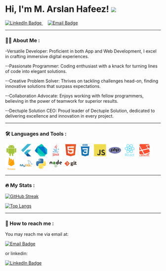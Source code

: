 
<h1>
  Hi, I'm M. Arslan Hafeez! 
  <img src="https://media.giphy.com/media/hvRJCLFzcasrR4ia7z/giphy.gif" width="30px"/>
</h1>

<div id="badges">
  <a target="_blank" href="https://www.linkedin.com/in/m-arslan-hafeez-1819a2138/">
    <img src="https://img.shields.io/badge/LinkedIn-blue?style=for-the-badge&logo=linkedin&logoColor=white" alt="LinkedIn Badge"/>
  </a>
  &nbsp; &nbsp;
  <a href="mailto: arslanhafeez1211@gmail.com">
    <img src="https://img.shields.io/badge/email-blue?logo=gmail&logoColor=white&style=for-the-badge" alt="Email Badge"/>
  </a>
</div>  

---

### :man_technologist: About Me :
-Versatile Developer:
      Proficient in both App and Web Development, I excel in crafting immersive digital experiences.

--Passionate Programmer:
    Coding enthusiast with a knack for turning lines of code into elegant solutions.

--Creative Problem Solver:
    Thrives on tackling challenges head-on, finding innovative solutions that surpass expectations.

--Collaboration Advocate:
    Enjoys working with fellow programmers, believing in the power of teamwork for superior results.

--Dectuple Solution CEO:
    Proud leader of Dectuple Solution, dedicated to delivering excellence and innovation in every project.

---

### :hammer_and_wrench: Languages and Tools :

<div>
  <img src="https://github.com/devicons/devicon/blob/master/icons/android/android-original.svg" title="Android" alt="Android" width="40" height="40"/>&nbsp;
  <img src="https://github.com/devicons/devicon/blob/master/icons/flutter/flutter-original.svg" title="Flutter" alt="Flutter" width="40" height="40"/>&nbsp;
  <img src="https://github.com/devicons/devicon/blob/master/icons/dart/dart-original.svg" title="Dart" alt="Dart" width="40" height="40"/>&nbsp;
  <img src="https://github.com/devicons/devicon/blob/master/icons/java/java-original-wordmark.svg" title="Java" alt="Java" width="40" height="40"/>&nbsp;
  <img src="https://github.com/devicons/devicon/blob/master/icons/html5/html5-original.svg" title="HTML5" alt="HTML" width="40" height="40"/>&nbsp;
  <img src="https://github.com/devicons/devicon/blob/master/icons/css3/css3-plain-wordmark.svg"  title="CSS3" alt="CSS" width="40" height="40"/>&nbsp;
  <img src="https://github.com/devicons/devicon/blob/master/icons/javascript/javascript-original.svg" title="JavaScript" alt="JavaScript" width="40" height="40"/>&nbsp;
  <img src="https://github.com/devicons/devicon/blob/master/icons/php/php-original.svg" title="PHP" alt="PHP" width="40" height="40"/>&nbsp;
  <img src="https://github.com/devicons/devicon/blob/master/icons/react/react-original-wordmark.svg" title="React" alt="React" width="40" height="40"/>&nbsp;
  <img src="https://github.com/devicons/devicon/blob/master/icons/laravel/laravel-plain-wordmark.svg" title="Laravel" alt="Laravel" width="40" height="40"/>&nbsp;
  <img src="https://github.com/devicons/devicon/blob/master/icons/firebase/firebase-plain-wordmark.svg" title="Firebase" alt="Firebase" width="40" height="40"/>&nbsp;
  <img src="https://github.com/devicons/devicon/blob/master/icons/mysql/mysql-original-wordmark.svg" title="MySQL"  alt="MySQL" width="40" height="40"/>&nbsp;
  <img src="https://github.com/devicons/devicon/blob/master/icons/python/python-original.svg" title="Python"  alt="Python" width="40" height="40"/>&nbsp;
  <img src="https://github.com/devicons/devicon/blob/master/icons/nodejs/nodejs-original-wordmark.svg" title="NodeJS" alt="NodeJS" width="40" height="40"/>&nbsp;
  <img src="https://github.com/devicons/devicon/blob/master/icons/git/git-original-wordmark.svg" title="Git" **alt="Git" width="40" height="40"/>
</div>

---

### :fire: My Stats :

[![GitHub Streak](http://github-readme-streak-stats.herokuapp.com?user=m-arslan-hafeez&theme=dark&background=000000)](https://git.io/streak-stats)

[![Top Langs](https://github-readme-stats.vercel.app/api/top-langs/?username=m-arslan-hafeez&layout=compact&theme=vision-friendly-dark)](https://github.com/anuraghazra/github-readme-stats)


---

### :incoming_envelope: How to reach me :

You may reach me via email at:  

<a href="mailto: arslanhafeez1211@gmail.com">
  <img src="https://img.shields.io/badge/-M%20Arslan%20Hafeez-red?style=flat&logo=gmail&logoColor=white" alt="Email Badge"/>
</a>
    
 <br/>
    
or linkedin: 

<a target="_blank" href="https://www.linkedin.com/in/m-arslan-hafeez-1819a2138/">
  <img src="https://img.shields.io/badge/-M%20Arslan%20Hafeez-blue?style=flat&logo=Linkedin&logoColor=white" alt="LinkedIn Badge"/>
</a>
